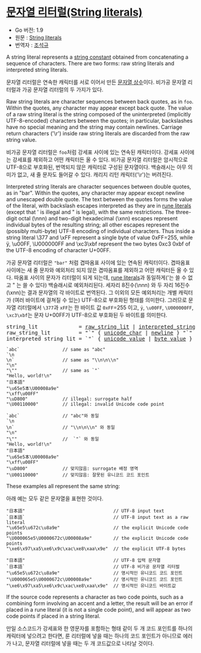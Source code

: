 # [문자열 리터럴(String literals)](#string-literals)

 * Go 버전: 1.9
 * 원문 : [String literals](https://golang.org/ref/spec#String_literals)
 * 번역자 : [조석규](@ezaurum)

A string literal represents a [string constant](/Constants/) obtained from concatenating a sequence of characters. There are two forms: raw string literals and interpreted string literals.

문자열 리터럴은 연속한 캐릭터를 서로 이어서 만든 [문자열 상수](/Constants/)이다. 비가공 문자열 리터럴과 가공 문자열 리터럴의 두 가지가 있다.

Raw string literals are character sequences between back quotes, as in `foo`. Within the quotes, any character may appear except back quote. The value of a raw string literal is the string composed of the uninterpreted (implicitly UTF-8-encoded) characters between the quotes; in particular, backslashes have no special meaning and the string may contain newlines. Carriage return characters ('\r') inside raw string literals are discarded from the raw string value.

비가공 문자열 리터럴은 `foo`처럼 강세표 사이에 있는 연속된 캐릭터이다. 강세표 사이에는 강세표를 제외하고 어떤 캐릭터든 올 수 있다. 비가공 문자열 리터럴은 암시적으로 UTF-8으로 부호화된, 번역되지 않은 캐릭터로 구성된 문자열이다. 백슬래시는 아무 의미가 없고, 새 줄 문자도 들어갈 수 있다. 캐리지 리턴 캐릭터('\r')는 버려진다.

Interpreted string literals are character sequences between double quotes, as in "bar". Within the quotes, any character may appear except newline and unescaped double quote. The text between the quotes forms the value of the literal, with backslash escapes interpreted as they are in [rune literals](/Lexical%20elements/rune_literals.html) (except that \' is illegal and \" is legal), with the same restrictions. The three-digit octal (\nnn) and two-digit hexadecimal (\xnn) escapes represent individual bytes of the resulting string; all other escapes represent the (possibly multi-byte) UTF-8 encoding of individual characters. Thus inside a string literal \377 and \xFF represent a single byte of value 0xFF=255, while ÿ, \u00FF, \U000000FF and \xc3\xbf represent the two bytes 0xc3 0xbf of the UTF-8 encoding of character U+00FF.

가공 문자열 리터럴은 `"bar"` 처럼 겹따옴표 사이에 있는 연속된 캐릭터이다. 겹따옴표 사이에는 새 줄 문자와 예외처리 되지 않은 겹따옴표를 제외하고 어떤 캐릭터든 올 수 있다. 따옴표 사이의 문자가 리터럴이 되게 되는데, [rune literals](/Lexical%20elements/rune_literals.html)과 동일하게(\'는 쓸 수 없고 \" 는 쓸 수 있다) 백슬래시로 예외처리된다. 세자리 8진수(\nnn) 와 두 자리 16진수(\xnn)는 결과 문자열의 각 바이트로 번역된다. 그 이외의 모든 예외처리는 개별 캐릭터가 (여러 바이트에 걸쳐질 수 있는) UTF-8으로 부호화된 형태를 의미한다. 그러므로 문자열 리터럴에서 `\377`과 `xFF`는 한 바이트 값 `0xFF`=255 이고, `ÿ`, `\u00FF`, `\U000000FF`, `\xc3\xbf`는 문자 U+00FF가 UTF-8으로 부호화된 두 바이트를 의미한다.

<pre>
<a id="string_lit">string_lit</a>             = <a href="#raw_string_lit">raw_string_lit</a> | <a href="#interpreted_string_lit">interpreted_string_lit</a> .
<a id="raw_string_lit">raw_string_lit</a>         = "`" { <a href="/Source%20code%20representation/characters.html#unicode_char">unicode_char</a> | <a href="/Source%20code%20representation/characters.html#newline">newline</a> } "`" .
<a id="interpreted_string_lit">interpreted_string_lit</a> = `"` { <a href="/Lexical%20elements/rune_literals.html#unicode_value">unicode_value</a> | <a href="/Lexical%20elements/rune_literals.html#byte_value">byte_value</a> } `"` .
</pre>

```
`abc`                // same as "abc"
`\n
\n`                  // same as "\\n\n\\n"
"\n"
"\""                 // same as `"`
"Hello, world!\n"
"日本語"
"\u65e5本\U00008a9e"
"\xff\u00FF"
"\uD800"             // illegal: surrogate half
"\U00110000"         // illegal: invalid Unicode code point
```

```
`abc`                // "abc"와 동일
`\n
\n`                  // "\\n\n\\n" 와 동일
"\n"
"\""                 //  `"` 와 동일
"Hello, world!\n"
"日本語"
"\u65e5本\U00008a9e"
"\xff\u00FF"
"\uD800"             // 맞지않음: surrogate 배정 영역
"\U00110000"         // 맞지않음: 잘못된 유니코드 코드 포인트
```

These examples all represent the same string:

아래 예는 모두 같은 문자열을 표현한 것이다.

```
"日本語"                                 // UTF-8 input text
`日本語`                                 // UTF-8 input text as a raw literal
"\u65e5\u672c\u8a9e"                    // the explicit Unicode code points
"\U000065e5\U0000672c\U00008a9e"        // the explicit Unicode code points
"\xe6\x97\xa5\xe6\x9c\xac\xe8\xaa\x9e"  // the explicit UTF-8 bytes
```

```
"日本語"                                 // UTF-8 입력 문자열
`日本語`                                 // UTF-8 비가공 문자열 리터럴
"\u65e5\u672c\u8a9e"                    // 명시적인 유니코드 코드 포인트
"\U000065e5\U0000672c\U00008a9e"        // 명시적인 유니코드 코드 포인트
"\xe6\x97\xa5\xe6\x9c\xac\xe8\xaa\x9e"  // 명시적인 유니코드 바이트값
```

If the source code represents a character as two code points, such as a combining form involving an accent and a letter, the result will be an error if placed in a rune literal (it is not a single code point), and will appear as two code points if placed in a string literal.

만일 소스코드가 강세표와 한 영문자를 포함하는 형태 같이 두 개 코드 포인트를 하나의 캐릭터에 넣으려고 한다면, 룬 리터럴에 넣을 때는 하나의 코드 포인트가 아니므로 에러가 나고, 문자열 리터럴에 넣을 때는 두 개 코드값으로 나타날 것이다.
